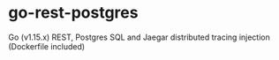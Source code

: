 # go-rest-postgres
Go (v1.15.x) REST, Postgres SQL and Jaegar distributed tracing injection (Dockerfile included)
